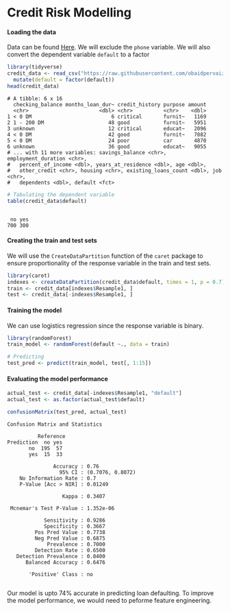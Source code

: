 Credit Risk Modelling
================

#### Loading the data

Data can be found
[Here](https://raw.githubusercontent.com/obaidpervaizgill/CreditRiskModelling/master/credit.csv).
We will exclude the `phone` variable. We will also convert the dependent
variable `default` to a factor

``` r
library(tidyverse)
credit_data <- read_csv("https://raw.githubusercontent.com/obaidpervaizgill/CreditRiskModelling/master/credit.csv") %>% select(- 16) %>% 
  mutate(default = factor(default))
head(credit_data)
```

    # A tibble: 6 x 16
      checking_balance months_loan_dur~ credit_history purpose amount
      <chr>                       <dbl> <chr>          <chr>    <dbl>
    1 < 0 DM                          6 critical       furnit~   1169
    2 1 - 200 DM                     48 good           furnit~   5951
    3 unknown                        12 critical       educat~   2096
    4 < 0 DM                         42 good           furnit~   7882
    5 < 0 DM                         24 poor           car       4870
    6 unknown                        36 good           educat~   9055
    # ... with 11 more variables: savings_balance <chr>, employment_duration <chr>,
    #   percent_of_income <dbl>, years_at_residence <dbl>, age <dbl>,
    #   other_credit <chr>, housing <chr>, existing_loans_count <dbl>, job <chr>,
    #   dependents <dbl>, default <fct>

``` r
# Tabulating the dependent variable
table(credit_data$default)
```

``` 

 no yes 
700 300 
```

#### Creating the train and test sets

We will use the `CreateDataPartition` function of the `caret` package to
ensure proportionality of the response variable in the train and test
sets.

``` r
library(caret)
indexes <- createDataPartition(credit_data$default, times = 1, p = 0.7)
train <- credit_data[indexes$Resample1, ]
test <- credit_data[-indexes$Resample1, ]
```

#### Training the model

We can use logistics regression since the response variable is binary.

``` r
library(randomForest)
train_model <- randomForest(default ~., data = train)

# Predicting
test_pred <- predict(train_model, test[, 1:15])
```

#### Evaluating the model performance

``` r
actual_test <- credit_data[-indexes$Resample1, "default"]
actual_test <- as.factor(actual_test$default)

confusionMatrix(test_pred, actual_test)
```

``` 
Confusion Matrix and Statistics

          Reference
Prediction  no yes
       no  195  57
       yes  15  33
                                          
               Accuracy : 0.76            
                 95% CI : (0.7076, 0.8072)
    No Information Rate : 0.7             
    P-Value [Acc > NIR] : 0.01249         
                                          
                  Kappa : 0.3407          
                                          
 Mcnemar's Test P-Value : 1.352e-06       
                                          
            Sensitivity : 0.9286          
            Specificity : 0.3667          
         Pos Pred Value : 0.7738          
         Neg Pred Value : 0.6875          
             Prevalence : 0.7000          
         Detection Rate : 0.6500          
   Detection Prevalence : 0.8400          
      Balanced Accuracy : 0.6476          
                                          
       'Positive' Class : no              
                                          
```

Our model is upto 74% accurate in predicting loan defaulting. To improve
the model performance, we would need to peforme feature engineering.
